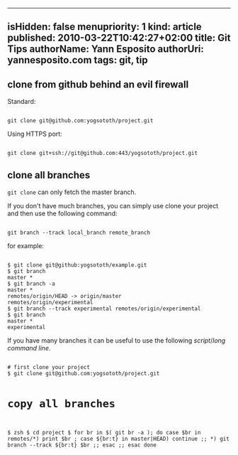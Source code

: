 ----- 
isHidden:       false
menupriority:   1
kind:           article
published:           2010-03-22T10:42:27+02:00
title: Git Tips
authorName: Yann Esposito
authorUri: yannesposito.com
tags: git, tip
-----

## clone from github behind an evil firewall

Standard:

<div><code class="zsh">
git clone git@github.com:yogsototh/project.git
</code></div>

Using HTTPS port:

<div><code class="zsh">
git clone git+ssh://git@github.com:443/yogsototh/project.git
</code></div>

## clone all branches

`git clone` can only fetch the master branch.

If you don't have much branches, you can simply use clone your project and then use the following command:

<div><code class="zsh">
git branch --track local_branch remote_branch
</code></div>

for example:
<div><code class="zsh">
$ git clone git@github:yogsototh/example.git
$ git branch
master *
$ git branch -a
master *
remotes/origin/HEAD -> origin/master
remotes/origin/experimental
$ git branch --track experimental remotes/origin/experimental
$ git branch
master *
experimental
</code></div>

If you have many branches it can be useful to use the following *script*/*long command line*.

<div><code class="zsh">
# first clone your project
$ git clone git@github.com:yogsototh/project.git

# copy all branches
$ zsh
$ cd project
$ for br in $( git br -a ); do
    case $br in
    remotes/*) print $br ; 
        case ${br:t} in
            master|HEAD) continue ;;
            *) git branch --track ${br:t} $br ;;
        esac ;;
    esac
done
</code></div>
